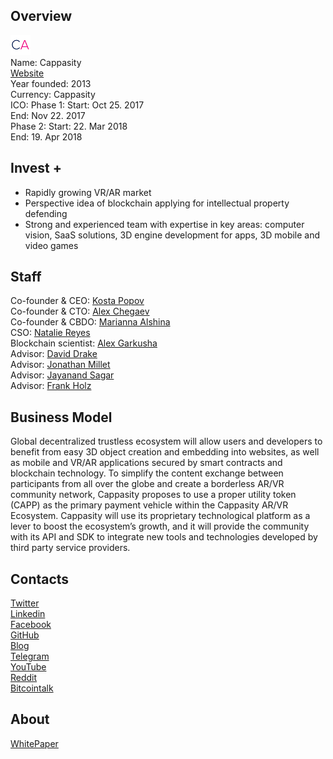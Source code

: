 ## Overview
![logo](../projects/logo/cappasity.png)  
Name: Cappasity  
[Website](https://artoken.io/)  
Year founded: 2013  
Currency: Cappasity  
ICO: Phase 1: Start: Oct 25. 2017    
End: Nov 22. 2017  
Phase 2: Start: 22. Mar 2018    
End: 19. Apr 2018  
## Invest +  
- Rapidly growing VR/AR market    
- Perspective idea of blockchain applying for intellectual property defending   
- Strong and experienced team with expertise in key areas: computer vision, SaaS solutions, 3D engine development for apps, 3D mobile and video games
## Staff
Co-founder & CEO: [Kosta Popov](../people/kosta_popov.md)  
Co-founder & CTO: [Alex Chegaev](../people/alex_chegaev.md)  
Co-founder & CBDO: [Marianna Alshina](../people/marianna_alshina.md)  
CSO: [Natalie Reyes](../people/natalie_reyes.md)  
Blockchain scientist: [Alex Garkusha](../people/alex_garkusha.md)  
Advisor: [David Drake](../people/david_drake.md)  
Advisor: [Jonathan Millet](../people/jonathan_millet.md)  
Advisor: [Jayanand Sagar](../people/jayanand_sagar.md)  
Advisor: [Frank Holz](../people/frank_holz.md)
## Business Model
Global decentralized trustless ecosystem will allow users and developers to benefit from easy 3D object creation and embedding into websites, as well as mobile and VR/AR applications secured by smart contracts and blockchain technology. To simplify the content exchange between participants from all over the globe and create a borderless AR/VR community network, Cappasity proposes to use a proper utility token (CAPP) as the primary payment vehicle within the Cappasity AR/VR Ecosystem. Cappasity will use its proprietary technological platform as a lever to boost the ecosystem’s growth, and it will provide the community with its API and SDK to integrate new tools and technologies developed by third party service providers.
## Contacts  
[Twitter](https://twitter.com/cappasity)  
[Linkedin](https://www.linkedin.com/company/3773119/)  
[Facebook](https://www.facebook.com/cappasity)    
[GitHub](https://github.com/CappasityTech)  
[Blog](https://blog.artoken.io/)    
[Telegram](https://t.me/artoken)  
[YouTube](https://www.youtube.com/channel/UCRCSGdmb2ClX-3P9A6oXkAw)  
[Reddit](https://www.reddit.com/r/ARToken_by_Cappasity/)  
[Bitcointalk](https://bitcointalk.org/index.php?topic=2135473.0)
## About  
[WhitePaper](https://artoken.io/assets/docs/Cappasity_WP.pdf?ver=1.04)  
